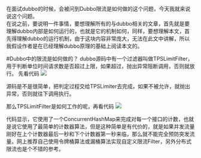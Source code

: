 在面试dubbo的时候，会被问到Dubbo限流是如何做的这个问题，今天我就来说说这个问题。  
在说之前，要说明一件事情，要想理解所有的与dubbo相关的文章，首先就是要理解dubbo内部是如何运行的，也就是它的机制如何，同样，要想理解本文，首先得理解dubbo的运行机制，由于这块内容非常庞大，无法在此文中讲解，所以我假设作者是在已经理解dubbo原理的基础上阅读本文的。

#Dubbo中的限流是如何做的？
dubbo源码中有一个过滤器叫做TPSLimitFilter，用于判断单位时间请求数是否超过上限，如果超过，抛出异常阻断调用，否则就放行。
先看代码
![](https://swapp-images.oss-cn-hangzhou.aliyuncs.com/user-head-img/20170930/11320ec17521002c23a605e648147fa4.png)

源码是不是很简单，把判定过程交给TPSLimiter去完成，如果不被允许，就抛出异常，否则就往下调用执行。  


那么TPSLimitFilter是如何工作的呢，再看代码
![](https://swapp-images.oss-cn-hangzhou.aliyuncs.com/user-head-img/20170930/11320ec17521002c23a605e648147fa5.png)

代码显示，它使用了一个ConcurrentHashMap来完成对每一个接口的计数，也就是说它使用了最简单的计数器算法，但是这种简单是有代价的，就是如果并发流量刚好在上个计数器最后一秒和下个计数器第一秒来临，那么就不能完全预防突发流量。网上推荐自己使用令牌桶算法或漏桶算法实现自定义限流Filter，另外分布式限流也是个不错的参考。
